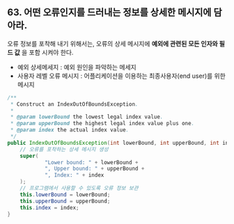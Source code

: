 ## 63. 어떤 오류인지를 드러내는 정보를 상세한 메시지에 담아라.

오류 정보를 포착해 내기 위해서는, 오류의 상세 메시지에 __예외에 관련된 모든 인자와 필드 값__ 을 포함 시켜야 한다.

- 예외 상세메세지 : 예외 원인을 파악하는 메세지
- 사용자 레벨 오류 메시지 : 어플리케이션을 이용하는 최종사용자(end user)를 위한 메시지

```java
/**
 * Construct an IndexOutOfBoundsException.
 * 
 * @param lowerBound the lowest legal index value.
 * @param upperBound the highest legal index value plus one.
 * @param index the actual index value.
 */
public IndexOutOfBoundsException(int lowerBound, int upperBound, int index){
    // 오류를 포착하는 상세 메시지 생성
    super(
            "Lower bound: " + lowerBound +
            ", Upper bound: " + upperBound +
            ", Index: " + index
    );
    // 프로그램에서 사용할 수 있도록 오류 정보 보관
    this.lowerBound = lowerBound;
    this.upperBound = upperBound;
    this.index = index;
}
```
